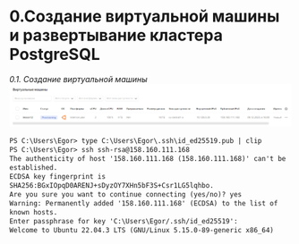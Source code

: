 # 0.Создание виртуальной машины и развертывание кластера PostgreSQL
*0.1. Создание виртуальной машины*
![Иллюстрация к проекту](https://github.com/sadbytrue/egor_sizov_pg_advanced/blob/main/Screenshot_32.png)
```
PS C:\Users\Egor> type C:\Users\Egor\.ssh\id_ed25519.pub | clip
PS C:\Users\Egor> ssh ssh-rsa@158.160.111.168
The authenticity of host '158.160.111.168 (158.160.111.168)' can't be established.
ECDSA key fingerprint is SHA256:BGxIOpqD0ARENJ+sDyzOY7XHn5bF3S+Csr1LG5lqhbo.
Are you sure you want to continue connecting (yes/no)? yes
Warning: Permanently added '158.160.111.168' (ECDSA) to the list of known hosts.
Enter passphrase for key 'C:\Users\Egor/.ssh/id_ed25519':
Welcome to Ubuntu 22.04.3 LTS (GNU/Linux 5.15.0-89-generic x86_64)
```
